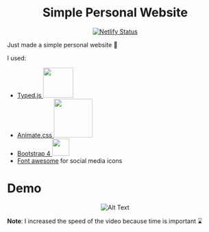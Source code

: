 
<div align="center"> 
  <h1>Simple Personal Website</h1>
  
  [![Netlify Status](https://api.netlify.com/api/v1/badges/f3dc9a02-37c4-4989-9b56-e55c0ba74427/deploy-status)](https://app.netlify.com/sites/tsafaelmali/deploys) 
  
</div>
<p>Just made a simple personal website 🎉</p>

I used:
<ul>
  <li><a href="https://github.com/mattboldt/typed.js/">Typed.js <img src="https://raw.githubusercontent.com/mattboldt/typed.js/master/logo-cropped.png" width=70 margin-top=150px/></a></li>
  <li><a href="https://github.com/daneden/animate.css">Animate.css <img src="https://techlaunch.io/blog/wp-content/uploads/2016/07/Screen-Shot-2016-07-29-at-5.40.13-PM.png" width=90/></a></li>
  <li><a href="https://github.com/twbs/bootstrap">Bootstrap 4 <img src="https://www.drupal.org/files/project-images/bootstrap-stack.png" width=40 /></a></li>
  <li><a href="https://github.com/FortAwesome/Font-Awesome">Font awesome</a> for social media icons</li>
</ul>

<h1>Demo</h1>

<div align="center">
  
![Alt Text](https://github.com/SafaElmali/SimplePersonalWebsite/blob/master/demo/demo.gif)

</div>

**Note**: I increased the speed of the video because time is important ⌛</p> 

